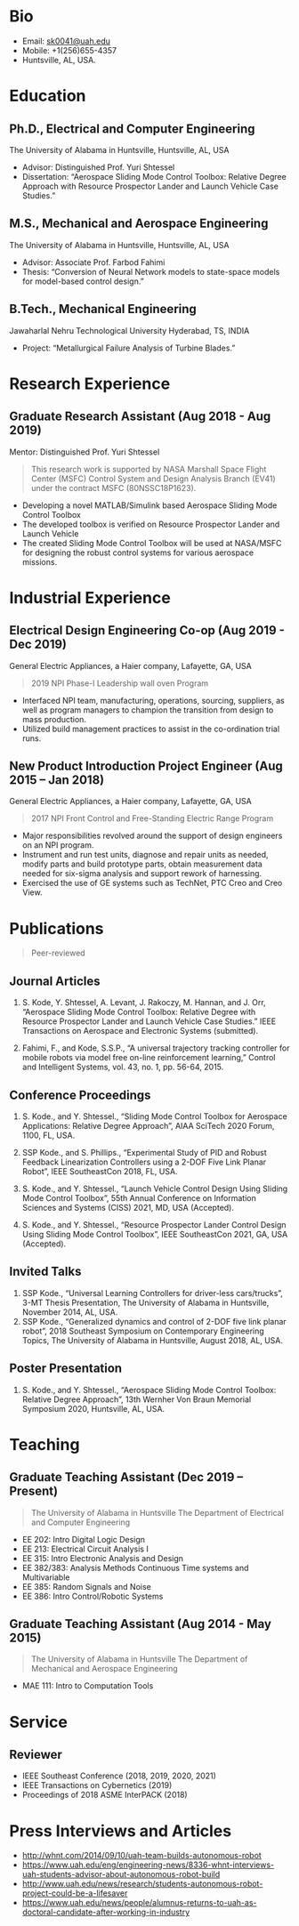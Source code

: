 # Bio 
* Email: sk0041@uah.edu
* Mobile: +1(256)655-4357 
* Huntsville, AL, USA.

# Education 

## Ph.D., Electrical and Computer Engineering                                                                         
The University of Alabama in Huntsville, Huntsville, AL, USA
* Advisor: Distinguished Prof. Yuri Shtessel 
* Dissertation: “Aerospace Sliding Mode Control Toolbox: Relative Degree Approach with Resource Prospector Lander and Launch Vehicle Case Studies.”

## M.S., Mechanical and Aerospace Engineering                                                                                
The University of Alabama in Huntsville, Huntsville, AL, USA                                                                   
* Advisor: Associate Prof. Farbod Fahimi 
* Thesis: “Conversion of Neural Network models to state-space models for model-based control design.”    

## B.Tech., Mechanical Engineering                                                                                                     
Jawaharlal Nehru Technological University Hyderabad, TS, INDIA
* Project: “Metallurgical Failure Analysis of Turbine Blades.” 
    
# Research Experience 

## Graduate Research Assistant (Aug 2018 - Aug 2019) 
Mentor: Distinguished Prof. Yuri Shtessel

> This research work is supported by NASA Marshall Space Flight Center (MSFC) Control System and Design Analysis Branch (EV41) 
under the contract MSFC (80NSSC18P1623).
* Developing a novel MATLAB/Simulink based Aerospace Sliding Mode Control Toolbox
* The developed toolbox is verified on Resource Prospector Lander and Launch Vehicle 
* The created Sliding Mode Control Toolbox will be used at NASA/MSFC for designing the robust control systems for various aerospace missions.

# Industrial Experience 

## Electrical Design Engineering Co-op  (Aug 2019 - Dec 2019) 
General Electric Appliances, a Haier company, Lafayette, GA, USA

> 2019 NPI Phase-I Leadership wall oven Program
* Interfaced NPI team, manufacturing, operations, sourcing, suppliers, as well as program managers to champion the transition from design to mass production.
* Utilized build management practices to assist in the co-ordination trial runs.

## New Product Introduction Project Engineer (Aug 2015 – Jan 2018) 
General Electric Appliances, a Haier company, Lafayette, GA, USA

> 2017 NPI Front Control and Free-Standing Electric Range Program 
* Major responsibilities revolved around the support of design engineers on an NPI program.
* Instrument and run test units, diagnose and repair units as needed, modify parts and build prototype parts, obtain measurement data needed for six-sigma analysis and support rework of harnessing.
* Exercised the use of GE systems such as TechNet, PTC Creo and Creo View.

# Publications 
> Peer-reviewed

## Journal Articles

1.	S. Kode, Y. Shtessel, A. Levant, J. Rakoczy, M. Hannan, and J. Orr, “Aerospace Sliding Mode Control Toolbox: Relative Degree with Resource Prospector Lander and Launch Vehicle Case Studies.” IEEE Transactions on Aerospace and Electronic Systems (submitted).

2.	Fahimi, F., and Kode, S.S.P., “A universal trajectory tracking controller for mobile robots via model free on-line reinforcement learning,” Control and Intelligent Systems, vol. 43, no. 1, pp. 56-64, 2015.  
                            
## Conference Proceedings
1.	S. Kode., and Y. Shtessel., “Sliding Mode Control Toolbox for Aerospace Applications: Relative Degree Approach”, AIAA SciTech 2020 Forum, 1100, FL, USA.

2.	SSP Kode., and S. Phillips., “Experimental Study of PID and Robust Feedback Linearization Controllers using a 2-DOF Five Link Planar Robot”, IEEE SoutheastCon 2018, FL, USA.

3.	S. Kode., and Y. Shtessel., “Launch Vehicle Control Design Using Sliding Mode Control Toolbox”, 55th Annual Conference on Information Sciences and Systems (CISS) 2021, MD, USA (Accepted).

4.	S. Kode., and Y. Shtessel., “Resource Prospector Lander Control Design Using Sliding Mode Control Toolbox”, IEEE SoutheastCon 2021, GA, USA (Accepted).

## Invited Talks
1.	SSP Kode., “Universal Learning Controllers for driver-less cars/trucks”, 3-MT Thesis Presentation, The University of Alabama in Huntsville, November 2014, AL, USA.
2.	SSP Kode., “Generalized dynamics and control of 2-DOF five link planar robot”, 2018 Southeast Symposium on Contemporary Engineering Topics, The University of Alabama in Huntsville, August 2018, AL, USA.


## Poster Presentation
1.	S. Kode., and Y. Shtessel., “Aerospace Sliding Mode Control Toolbox: Relative Degree Approach”, 13th Wernher Von Braun Memorial Symposium 2020, Huntsville, AL, USA.

# Teaching

## Graduate Teaching Assistant (Dec 2019 – Present)
> The University of Alabama in Huntsville
> The Department of Electrical and Computer Engineering 

* EE 202: Intro Digital Logic Design 
* EE 213: Electrical Circuit Analysis I 
* EE 315: Intro Electronic Analysis and Design
* EE 382/383: Analysis Methods Continuous Time systems and Multivariable
* EE 385: Random Signals and Noise 
* EE 386: Intro Control/Robotic Systems

## Graduate Teaching Assistant (Aug 2014 - May 2015)
> The University of Alabama in Huntsville
> The Department of Mechanical and Aerospace Engineering 

* MAE 111: Intro to Computation Tools                                  

# Service 

## Reviewer

* IEEE Southeast Conference (2018, 2019, 2020, 2021)
* IEEE Transactions on Cybernetics (2019)
* Proceedings of 2018 ASME InterPACK (2018)

# Press Interviews and Articles
* http://whnt.com/2014/09/10/uah-team-builds-autonomous-robot
* https://www.uah.edu/eng/engineering-news/8336-whnt-interviews-uah-students-advisor-about-autonomous-robot-build
* http://www.uah.edu/news/research/students-autonomous-robot-project-could-be-a-lifesaver
* https://www.uah.edu/news/people/alumnus-returns-to-uah-as-doctoral-candidate-after-working-in-industry





